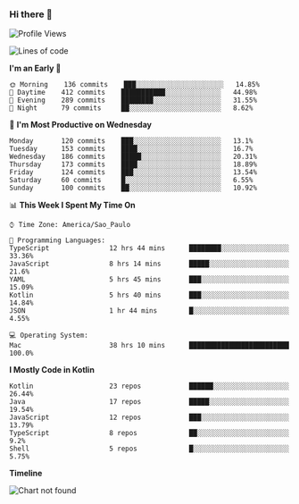 ### Hi there 👋

<!--
**fernandonogueira/fernandonogueira** is a ✨ _special_ ✨ repository because its `README.md` (this file) appears on your GitHub profile.

Here are some ideas to get you started:

- 🔭 I’m currently working on ...
- 🌱 I’m currently learning ...
- 👯 I’m looking to collaborate on ...
- 🤔 I’m looking for help with ...
- 💬 Ask me about ...
- 📫 How to reach me: ...
- 😄 Pronouns: ...
- ⚡ Fun fact: ...
-->

<!--START_SECTION:waka-->
![Profile Views](http://img.shields.io/badge/Profile%20Views-1-blue)

![Lines of code](https://img.shields.io/badge/From%20Hello%20World%20I%27ve%20Written-4.6%20million%20lines%20of%20code-blue)

**I'm an Early 🐤** 

```text
🌞 Morning    136 commits    ███░░░░░░░░░░░░░░░░░░░░░░   14.85% 
🌆 Daytime    412 commits    ███████████░░░░░░░░░░░░░░   44.98% 
🌃 Evening    289 commits    ████████░░░░░░░░░░░░░░░░░   31.55% 
🌙 Night      79 commits     ██░░░░░░░░░░░░░░░░░░░░░░░   8.62%

```
📅 **I'm Most Productive on Wednesday** 

```text
Monday       120 commits    ███░░░░░░░░░░░░░░░░░░░░░░   13.1% 
Tuesday      153 commits    ████░░░░░░░░░░░░░░░░░░░░░   16.7% 
Wednesday    186 commits    █████░░░░░░░░░░░░░░░░░░░░   20.31% 
Thursday     173 commits    ████░░░░░░░░░░░░░░░░░░░░░   18.89% 
Friday       124 commits    ███░░░░░░░░░░░░░░░░░░░░░░   13.54% 
Saturday     60 commits     █░░░░░░░░░░░░░░░░░░░░░░░░   6.55% 
Sunday       100 commits    ██░░░░░░░░░░░░░░░░░░░░░░░   10.92%

```


📊 **This Week I Spent My Time On** 

```text
⌚︎ Time Zone: America/Sao_Paulo

💬 Programming Languages: 
TypeScript               12 hrs 44 mins      ████████░░░░░░░░░░░░░░░░░   33.36% 
JavaScript               8 hrs 14 mins       █████░░░░░░░░░░░░░░░░░░░░   21.6% 
YAML                     5 hrs 45 mins       ███░░░░░░░░░░░░░░░░░░░░░░   15.09% 
Kotlin                   5 hrs 40 mins       ███░░░░░░░░░░░░░░░░░░░░░░   14.84% 
JSON                     1 hr 44 mins        █░░░░░░░░░░░░░░░░░░░░░░░░   4.55%

💻 Operating System: 
Mac                      38 hrs 10 mins      █████████████████████████   100.0%

```

**I Mostly Code in Kotlin** 

```text
Kotlin                   23 repos            ██████░░░░░░░░░░░░░░░░░░░   26.44% 
Java                     17 repos            █████░░░░░░░░░░░░░░░░░░░░   19.54% 
JavaScript               12 repos            ███░░░░░░░░░░░░░░░░░░░░░░   13.79% 
TypeScript               8 repos             ██░░░░░░░░░░░░░░░░░░░░░░░   9.2% 
Shell                    5 repos             █░░░░░░░░░░░░░░░░░░░░░░░░   5.75%

```


**Timeline**

![Chart not found](https://github.com/fernandonogueira/fernandonogueira/blob/master/charts/bar_graph.png) 


<!--END_SECTION:waka-->

